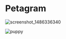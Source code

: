 # Petagram
![screenshot_1486336340](https://cloud.githubusercontent.com/assets/19161796/22630919/299cc684-ebd9-11e6-9be7-80455dee9faa.png)

![puppy](https://cloud.githubusercontent.com/assets/19161796/22373396/0bd98762-e478-11e6-978d-33777f5983a3.png)
